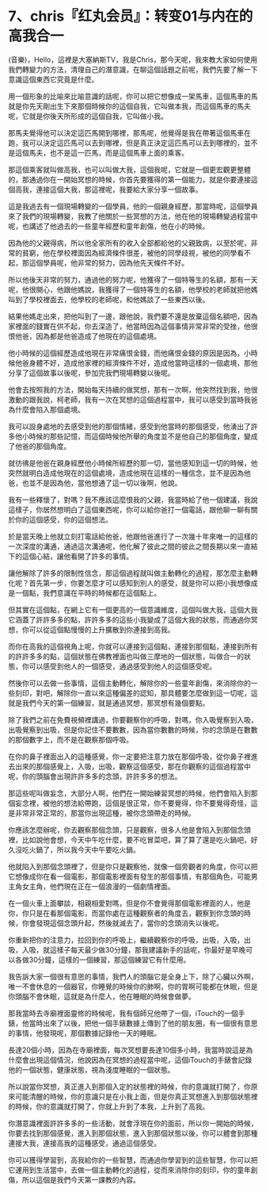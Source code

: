# 7、chris『红丸会员』：转变01与内在的高我合一

(音樂)，Hello，這裡是大塞納斯TV，我是Chris，那今天呢，我來教大家如何使用我們轉變力的方法，清理自己的潛意識，在聊這個話題之前呢，我們先要了解一下意識這個東西它究竟是什麼。

用一個形象的比喻來比喻意識的話呢，你可以把它想像成一架馬車，這個馬車的馬就是你先天剛出生下來那個時候你的這個自我，它叫做本我，而這個馬車的馬夫呢，它就是你後天所形成的這個自我，它叫做小我。

那馬夫覺得他可以決定這匹馬開到哪裡，那馬呢，他覺得是我在帶著這個馬車在跑，我可以決定這匹馬可以去到哪裡，但是真正決定這匹馬可以去到哪裡的，並不是這個馬夫，也不是這一匹馬，而是這個馬車上面的乘客。

那這個乘客就叫做高我，也可以叫做大我，這個我呢，它就是一個更宏觀更整體的，那通過你在一開始冥想的時候，你首先要獲得的第一個能力，就是你要連接這個高我，連接這個大我，那這裡呢，我要給大家分享一個故事。

這是我過去有一個現場轉變的一個學員，他的一個親身經歷，那當時呢，這個學員來了我們的現場轉變，我教了他關於一些冥想的方法，他在他的現場轉變過程當中呢，也講述了他過去的一些童年經歷和童年創傷，他在小的時候。

因為他的父親得病，所以他全家所有的收入全部都給他的父親致病，以至於呢，非常的貧窮，他在學校裡面因為經濟條件很差，被他的同學歧視，被他的同學看不起，那這個學員呢，他非常的努力，因為他先天條件不好。

所以他後天非常的努力，通過他的努力呢，他獲得了一個特等生的名額，那有一天呢，他很開心，他跟他媽說，我獲得了一個特等生的名額，他學校的老師就把他媽叫到了學校裡面去，他學校的老師呢，和他媽談了一些東西以後。

結果他媽走出來，把他叫到了一邊，跟他說，我們要不還是放棄這個名額吧，因為家裡面的錢實在供不起，你去深造了，他當時因為這個事情非常非常的受挫，他很恨他爸，因為都是他爸造成了他現在的這個處境。

他小時候的這個經歷造成他現在非常痛恨金錢，而他痛恨金錢的原因是因為，小時候他爸身體不好，造成他家裡的經濟條件不好，造成他當時這樣的一個處境，那他分享了這個故事以後呢，參加完我們現場轉變以後呢。

他會去按照我的方法，開始每天持續的做冥想，那有一次啊，他突然找到我，他很激動的跟我說，柯老師，我有一次在冥想的這個過程當中，我可以感受到當時我爸為什麼會陷入那個處境。

我可以設身處地的去感受到他的那個情緒，感受到他當時的那個感受，他湧出了許多他小時候的那些記憶，而這個時候他所舉的角度並不是他自己的那個角度，變成了他爸的那個角度。

就彷彿是他爸在親身經歷他小時候所經歷的那一切，當他感知到這一切的時候，他突然就明白造成他現在的這個處境，造成他現在這樣的一種信念，並不是因為他爸，也並不是因為他，當他想通了這一切以後啊，他說。

我有一些釋懷了，對嗎？我不應該這麼恨我的父親，我當時給了他一個建議，我說這樣子，你居然想明白了這個東西呢，你可以給你爸打一個電話，跟他聊一聊有關於你的這個感受，你的這個想法。

於是當天晚上他就立刻打電話給他爸，他跟他爸進行了一次幾十年來唯一的這樣的一次深度的溝通，通過這次溝通呢，他化解了彼此之間的彼此之間長期以來一直結下的這個心結，讓他看開了許多的事情。

讓他解除了許多的限制性信念，那這個過程就叫做主動轉化的過程，那怎麼主動轉化呢？首先第一步，你要怎麼才可以感知到別人的感受，就是你可以把小我想像成是一個點，我們意識在平時的時候都在這個點上。

但其實在這個點，在網上它有一個更高的一個意識維度，這個叫做大我，這個大我它涵蓋了許許多多的點，許許多多的這些小我變成了這個大我的狀態，而通過你冥想，你可以從這個點慢慢的上升擴散到你連接到高我。

而你在高我的這個視角上呢，你就可以連接到這個點，連接到那個點，連接到所有的許許多多的點，這個狀態在佛教裡面也叫做三摩地的一個狀態，叫做合一的狀態，你可以感受到他人的一個感受，通過感受到他人的這個感受呢。

然後你可以去做一些事情，這個主動轉化，解除你的一些童年創傷，來消除你的一些刻印，對吧，解除你一直以來這種偏差的認知，那具體要怎麼做到這一切呢，這就是我們今天的第一個練習，就是通過冥想，那冥想有幾個要點。

除了我們之前在免費視頻裡講過，你要觀察你的呼吸，對嗎，你入吸覺察到入吸，出吸覺察到出吸，但是你記住不要數數，因為當你數數的時候，你的念頭是在數數的那個數字上，而不是在觀察那個呼吸。

在你的鼻子裡面出入的這種感覺，你一定要把注意力放在那個呼吸，從你鼻子裡進去出來的那個感覺上，入吸，出吸，觀察這個感受，那在你觀察的這個過程當中呢，你的頭腦會出現許許多多的念頭，許許多多的想法。

那這些呢叫做妄念，大部分人啊，他們在一開始練習冥想的時候，他們會陷入到那個妄念裡，被他的想法給帶跑，這個是很正常，你不要覺得，你不要覺得奇怪，這是非常非常正常的，那當你出現這種，被你念頭帶走的時候。

你應該怎麼辦呢，你去觀察那個念頭，只是觀察，很多人他是會陷入到那個念頭裡，比如說他會想，今天中午吃什麼，要不吃冒菜吧，算了算了還是吃火鍋吧，好久沒吃火鍋了，所以我今天中午要吃火鍋。

他就陷入到那個念頭裡了，但是你只是觀察他，就像一個旁觀者的角度，你可以把它想像成你在看一個電影，那個電影裡面有發生的那個事情，有那個角色，可能男主角女主角，他們現在正在一個浪漫的一個劇情裡面。

在一個火車上面攀談，相親相愛對嗎，但是你不會覺得那個電影裡面的人，他是你，你只是在看那個電影，而當你處在這種觀察者的角度去，觀察到你念頭的時候，你會發現這個念頭升起，然後就滅去了，當你的念頭消失以後呢。

你重新把你的注意力，拉回到你的呼吸上，繼續觀察你的呼吸，出吸，入吸，出吸，入吸，就這樣子每天最少做30分鐘，那我建議新手的話呢，你最好是早晚可以各做30分鐘，這樣的一個練習，那這個練習它有什麼用。

我告訴大家一個很有意思的事情，我們人的頭腦它是全身上下，除了心臟以外啊，唯一不會休息的一個器官，你睡覺的時候你的肺啊，你的胃啊可能都在休眠，但是你頭腦不會休眠，這就是為什麼人，他在睡眠的時候會做夢。

那我當時去寺廟裡面靈修的時候呢，我有個師兄他帶了一個，iTouch的一個手錶，他當時出來了以後，把他一個手錶數據上傳到了他的朋友圈，有一個很有意思的事情，他發現呢，那個數據記錄他一天的睡眠。

長達20個小時，因為在寺廟裡面，每次冥想要長達10個多小時，我當時說這是為什麼會出現這個情況，他說因為在冥想的過程當中呢，這個iTouch的手錶會記錄他的一個狀態，健康狀態，視為淺度睡眠的一個狀態。

所以說當你冥想，真正進入到那個入定的狀態裡的時候，你的意識就打開了，你原來可能清醒的時候，你的意識只是在小我上面，但是你真正冥想進入到那個狀態裡的時候，你的意識就打開了，你就上升到了本我，上升到了高我。

你潛意識裡面許許多多的一些活動，就會浮現在你的面前，所以你一開始的時候，你要去找到那個感覺，進入到那個狀態，進入到那個狀態以後，你可以體會到那種連接大我，連接高我的這種感受，通過這個感受。

你可以獲得學習到，高我給你的一些智慧，而通過你學習到的這些智慧，你可以把它運用到生活當中，去做一個主動轉化的過程，從而來消除你的刻印，你的童年創傷，所以這個是我們今天第一課教的內容。

